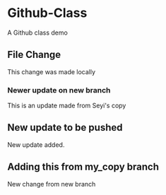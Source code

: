 # Github-Class
A Github class demo

## File Change
This change was made locally

### Newer update on new branch
This is an update made from Seyi's copy


## New update to be pushed
New update added.

## Adding this from my_copy branch
New change from new branch